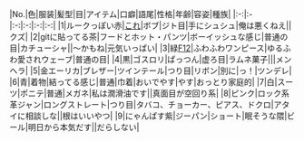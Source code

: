 |No.|色|服装|髪型|目|アイテム|口癖|語尾|性格|年齢|容姿|種族|
|:-:|:-|:-:|:-:|:-:|:-:|
|1|ルークっぽい赤|[これ](http://i7.wimg.jp/coordinate/fwpyw0/20130711174110685/20130711174110685_500.jpg)|ボブ|ジト目|手にシュシュ|俺は悪くねえ||クズ|
|2|gitに貼ってる茶|フードとホット・パンツ|ボーイッシュな感じ|普通の目|カチューシャ||〜かもね|元気いっぱい|
|3|緑[F12](http://livedoor.4.blogimg.jp/amosaic/imgs/e/2/e22da30f.jpg)|ふわふわワンピース|ゆるふわ愛されウェーブ|普通の目|
|4|黒|ゴスロリ|ぱっつん|虚ろ目|ラムネ菓子|||メンヘラ|
|5|金エーリカ|ブレザー|ツインテール|つり目|リボン|別に|っ！|ツンデレ|
|6|青|着物|結ってる感じ|普通|巾着|おいでやす|やす|おっとり家庭的|
|7|白|スーツ|ポニテ|普通|メガネ|私は潤滑油です||真面目が空回り系|
|8|ピンク|ロック系革ジャン|ロングストレート|つり目|タバコ、チョーカー、ピアス、ドクロ|アタイに相談しな||根はいいやつ|
|9|にゃんぱす紫|ジーパン|ショート|眠そうな隈|ビール|明日から本気だす||だらしない|
